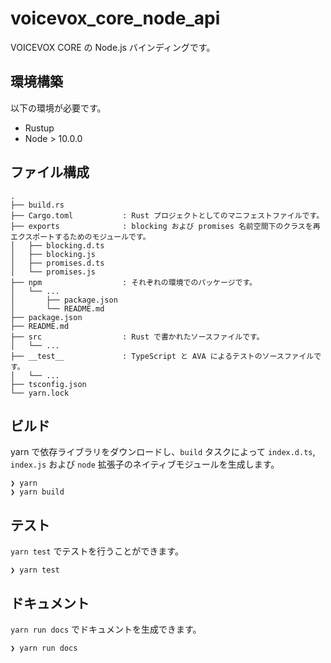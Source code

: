 # voicevox_core_node_api

VOICEVOX CORE の Node.js バインディングです。

## 環境構築

以下の環境が必要です。

- Rustup
- Node > 10.0.0

## ファイル構成

```console
.
├── build.rs
├── Cargo.toml           : Rust プロジェクトとしてのマニフェストファイルです。
├── exports              : blocking および promises 名前空間下のクラスを再エクスポートするためのモジュールです。
│   ├── blocking.d.ts
│   ├── blocking.js
│   ├── promises.d.ts
│   └── promises.js
├── npm                  : それぞれの環境でのパッケージです。
│   └── ...
│       ├── package.json
│       └── README.md
├── package.json
├── README.md
├── src                  : Rust で書かれたソースファイルです。
│   └── ...
├── __test__             : TypeScript と AVA によるテストのソースファイルです。
│   └── ...
├── tsconfig.json
└── yarn.lock
```

## ビルド

yarn で依存ライブラリをダウンロードし、`build` タスクによって `index.d.ts`, `index.js` および `node` 拡張子のネイティブモジュールを生成します。

```console
❯ yarn
❯ yarn build
```

## テスト

`yarn test` でテストを行うことができます。

```console
❯ yarn test
```

## ドキュメント

`yarn run docs` でドキュメントを生成できます。

```console
❯ yarn run docs
```
